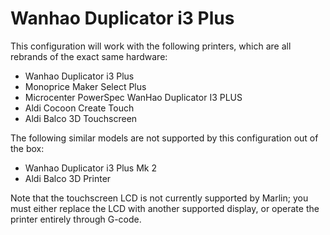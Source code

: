 # Wanhao Duplicator i3 Plus

This configuration will work with the following printers, which are all rebrands of the exact same hardware:

  * Wanhao Duplicator i3 Plus
  * Monoprice Maker Select Plus
  * Microcenter PowerSpec WanHao Duplicator I3 PLUS
  * Aldi Cocoon Create Touch
  * Aldi Balco 3D Touchscreen

The following similar models are not supported by this configuration out of the box:

  * Wanhao Duplicator i3 Plus Mk 2
  * Aldi Balco 3D Printer

Note that the touchscreen LCD is not currently supported by Marlin; you must either replace the LCD with another supported display, or operate the printer entirely through G-code.
